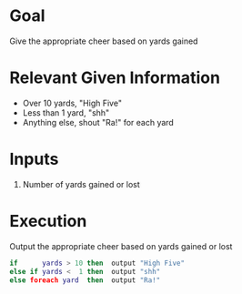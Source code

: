 # Goal
Give the appropriate cheer based on yards gained

# Relevant Given Information
- Over 10 yards, "High Five"
- Less than 1 yard, "shh"
- Anything else, shout "Ra!" for each yard

# Inputs
1. Number of yards gained or lost

# Execution
Output the appropriate cheer based on yards gained or lost

```lua
if      yards > 10 then  output "High Five"
else if yards <  1 then  output "shh"
else foreach yard  then  output "Ra!"
```